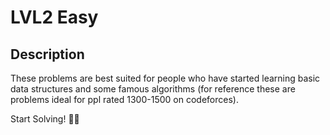# LVL2 Easy

## Description
These problems are best suited for people who have started learning basic data structures and some famous algorithms  (for reference these are problems ideal for ppl rated 1300-1500 on codeforces).

Start Solving! 🎉🎉